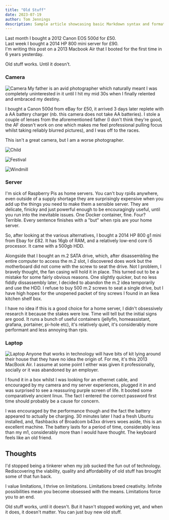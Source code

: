 ```yaml
---
title: "Old Stuff"
date: 2023-07-19
author: Tom Jennings
description: Sample article showcasing basic Markdown syntax and formatting for HTML elements.
---
```


Last month I bought a 2012 Canon EOS 500d for £50.\
Last week I bought a 2014 HP 800 mini server for £90.\
I'm writing this post on a 2013 Macbook Air that I booted for the first time in 6 years yesterday.

Old stuff works. Until it doesn't.


### Camera
![Camera](4.jpg)
My father is an avid photographer which naturally meant I was completely uninterested in it until I hit my mid 30s when I finally relented and embraced my destiny. 

I bought a Canon 500d from eBay for £50, it arrived 3 days later replete with a AA battery charger (nb. this camera does not take AA batteries). I stole a couple of lenses from the aforementioned father (I don't think they're good, the AF doesn't work on one which makes me feel professional pulling focus whilst taking reliably blurred pictures), and I was off to the races. 

This isn't a great camera, but I am a worse photographer.  

![Child](1.jpg)

![Festival](2.jpg)

![Windmill](3.jpg)

### Server
I'm sick of Raspberry Pis as home servers. You can't buy rpi4s anywhere, even outside of a supply shortage they are surprisingly expensive when you add up the things you need to make them a sensible server. They are delicate, finicky and just powerful enough to be encouragingly useful, until you run into the inevitable  issues. One Docker container, fine. Four? Terrible. Every sentence finishes with a "but" when rpis are your home server.

So, after looking at the various alternatives, I bought a 2014 HP 800 g1 mini from Ebay for £82. It has 16gb of RAM, and a relatively low-end core i5 processor. It came with a 500gb HDD. 

Alongside that I bought an m.2 SATA drive, which, after disassembling the entire computer to access the m.2 slot, I discovered does _work_ but the motherboard did not come with the screw to seat the drive. Not I problem, I bravely thought, the fan casing will hold it in place. This turned out to be a mistake for some fairly obvious reasons. One slightly quicker, but no less fiddly dissassembly later, I decided to abandon the m.2 idea temporarily and use the HDD. I refuse to buy 500 m.2 screws to seat a single drive, but I have high hopes for the unopened packet of tiny screws I found in an Ikea kitchen shelf box.  

I have no idea if this is a good choice for a home server, I didn't obsessively research it because the stakes were low. Time will tell but the initial signs are good. It runs a bunch of useful containers (jellyfin, homeassistant, grafana, portainer, pi-hole etc), it's relatively quiet, it's considerably more performant and less annoying than rpis.   

### Laptop
![Laptop](5.jpg)
Anyone that works in technology will have bits of kit lying around their house that they have no idea the origin of. For me, it's this 2013 MacBook Air. I assume at some point I either was given it professionally, socially or it was abandoned by an employer. 

I found it in a box whilst I was looking for an ethernet cable, and encouraged by my camera and my server experiences, plugged it in and was surprised to see a reassuring purple screen of life. It booted some comparatively ancient linux. The fact I entered the correct password first time should probably be a cause for concern. 

I was encouraged by the performance though and the fact the battery appeared to actually be charging. 30 minutes later I had a fresh Ubuntu installed, and, flashbacks of Broadcom b43xx drivers woes aside, this is an excellent machine. The battery lasts for a period of time, considerably less than my m1, considerably more than I would have thought. The keyboard feels like an old friend. 

## Thoughts

I'd stopped being a tinkerer when my job sucked the fun out of technology. Rediscovering the viability, quality and affordability of old stuff has brought some of that fun back. 

I value limitations, I thrive on limitations. Limitations breed creativity. Infinite possibilities mean you become obsessed with the means. Limitations force you to an end.  

Old stuff works, until it doesn't. But it hasn't stopped working yet, and when it does, it doesn't matter. You can just buy new old stuff. 

